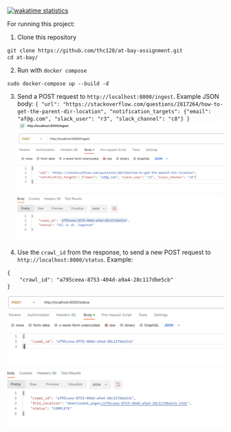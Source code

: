 [![wakatime statistics](https://wakatime.com/badge/user/5ed747b7-0463-4306-99b1-0bf97d1aaa33/project/018dbbf1-65bd-41cc-9680-84d7ad8b4c72.svg)](https://wakatime.com/badge/user/5ed747b7-0463-4306-99b1-0bf97d1aaa33/project/018dbbf1-65bd-41cc-9680-84d7ad8b4c72)

For running this project:
1. Clone this repository
```
git clone https://github.com/thc128/at-bay-assignment.git
cd at-bay/
```

2. Run with `docker compose`
```
sudo docker-compose up --build -d
```

3. Send a POST request to `http://localhost:8000/ingest`. Example JSON body:
``
{
    "url": "https://stackoverflow.com/questions/2817264/how-to-get-the-parent-dir-location",
    "notification_targets": {"email": "af@g.com", "slack_user": "r3", "slack_channel": "c8"}
}
``
![first_request](first_request.png)

4. Use the `crawl_id` from the response, to send a new POST request to `http://localhost:8000/status`. Example:
```
{
    "crawl_id": "a795ceea-8753-404d-a9a4-28c117dbe5cb"
}
```
![second_request](second_request.png)